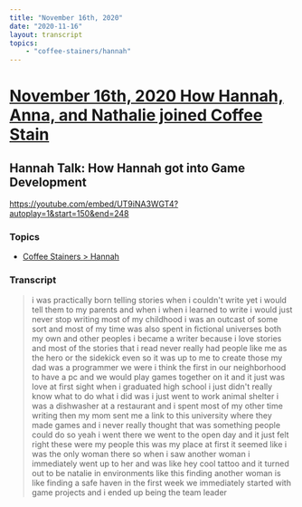 ```yaml
---
title: "November 16th, 2020"
date: "2020-11-16"
layout: transcript
topics: 
    - "coffee-stainers/hannah"
---
```

# [November 16th, 2020 How Hannah, Anna, and Nathalie joined Coffee Stain](../2020-11-16.md)
## Hannah Talk: How Hannah got into Game Development
https://youtube.com/embed/UT9iNA3WGT4?autoplay=1&start=150&end=248
### Topics
* [Coffee Stainers > Hannah](../topics/coffee-stainers/hannah.md)

### Transcript

> i was practically born telling stories
> when i
> couldn't write yet i would tell them to
> my parents and when i
> when i learned to write i would just
> never stop writing
> most of my childhood i was an outcast of
> some sort
> and most of my time was also spent in
> fictional universes both
> my own and other peoples i became a
> writer because i love stories
> and most of the stories that i read
> never really
> had people like me as the hero or the
> sidekick even
> so it was up to me to create those my
> dad
> was a programmer we were i think the
> first in our neighborhood to have a pc
> and we would play games together on it
> and it just was love at first sight
> when i graduated high school i just
> didn't really know what to do
> what i did was i just went to work
> animal shelter
> i was a dishwasher at a restaurant and i
> spent most of my other time writing
> then my mom sent me a link to this
> university where they
> made games and i never really thought
> that was something people could do
> so yeah i went there we went to the open
> day
> and it just felt right
> these were my people this was my place
> at first it seemed like i was the only
> woman there so when i saw another woman
> i immediately went up to her and was
> like hey
> cool tattoo and it turned out to be
> natalie in environments like this
> finding another woman is like finding a
> safe haven
> in the first week we immediately started
> with game projects and i ended up being
> the team leader
